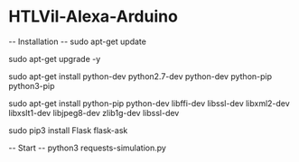 # HTLVil-Alexa-Arduino

-- Installation --
sudo apt-get update

sudo apt-get upgrade -y

sudo apt-get install python-dev python2.7-dev python-dev python-pip python3-pip

sudo apt-get install python-pip python-dev libffi-dev libssl-dev libxml2-dev libxslt1-dev
libjpeg8-dev zlib1g-dev libssl-dev

sudo pip3 install Flask flask-ask

-- Start --
python3 requests-simulation.py
